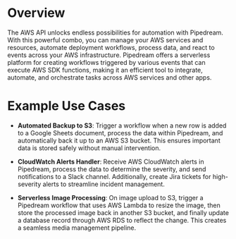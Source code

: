 # Overview

The AWS API unlocks endless possibilities for automation with Pipedream. With this powerful combo, you can manage your AWS services and resources, automate deployment workflows, process data, and react to events across your AWS infrastructure. Pipedream offers a serverless platform for creating workflows triggered by various events that can execute AWS SDK functions, making it an efficient tool to integrate, automate, and orchestrate tasks across AWS services and other apps.

# Example Use Cases

- **Automated Backup to S3**: Trigger a workflow when a new row is added to a Google Sheets document, process the data within Pipedream, and automatically back it up to an AWS S3 bucket. This ensures important data is stored safely without manual intervention.

- **CloudWatch Alerts Handler**: Receive AWS CloudWatch alerts in Pipedream, process the data to determine the severity, and send notifications to a Slack channel. Additionally, create Jira tickets for high-severity alerts to streamline incident management.

- **Serverless Image Processing**: On image upload to S3, trigger a Pipedream workflow that uses AWS Lambda to resize the image, then store the processed image back in another S3 bucket, and finally update a database record through AWS RDS to reflect the change. This creates a seamless media management pipeline.
